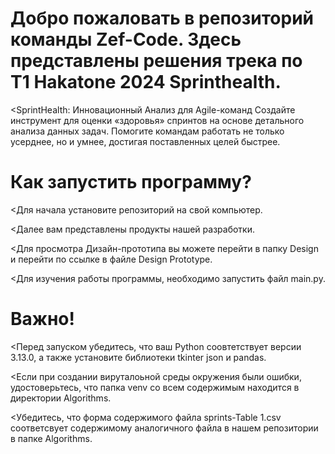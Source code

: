 # Добро пожаловать в репозиторий команды Zef-Code. Здесь представлены решения трека по T1 Hakatone 2024 Sprinthealth.
&lt;SprintHealth: Инновационный Анализ для Agile-команд
Создайте инструмент для оценки «здоровья» спринтов на основе детального анализа данных задач. Помогите командам работать не только усерднее, но и умнее, достигая поставленных целей быстрее.

# Как запустить программу?
&lt;Для начала установите репозиторий на свой компьютер.

&lt;Далее вам представлены продукты нашей разработки.

&lt;Для просмотра Дизайн-прототипа вы можете перейти в папку Design и перейти по ссылке в файле Design Prototype.

&lt;Для изучения работы программы, необходимо запустить файл main.py.

# Важно!

&lt;Перед запуском убедитесь, что ваш Python соовтетствует версии 3.13.0, а также установите библиотеки tkinter json и pandas.

&lt;Если при создании вируталоьной среды окружения были ошибки, удостоверьтесь, что папка venv со всем содержимым находится в директории Algorithms.

&lt;Убедитесь, что форма содержимого файла sprints-Table 1.csv соответсвует содержимому аналогичного файла в нашем репозитории в папке Algorithms.
